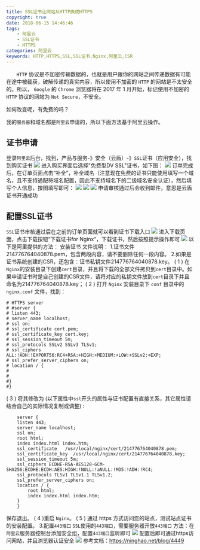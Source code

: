 ```yaml
---
title: SSL证书让网站从HTTP换成HTTPS
copyright: true
date: 2018-06-15 14:46:46
tags:
	- 阿里云
	- SSL证书
	- HTTPS
categories: 阿里云
keywords: HTTP,HTTPS,SSL,SSL证书,Nginx,阿里云,CSR
---
```

&nbsp;&nbsp;&nbsp;&nbsp;&nbsp;&nbsp;&nbsp;`HTTP` 协议是不加密传输数据的，也就是用户跟你的网站之间传递数据有可能在途中被截获，破解传递的真实内容，所以使用不加密的 `HTTP` 的网站是不太安全的。所以， `Google` 的 `Chrome` 浏览器将在 2017 年 1 月开始，标记使用不加密的 `HTTP` 协议的网站为 `Not Secure`，不安全。

如何改变呢，有免费的吗？
<!--more-->
我的`服务器`和域名都是`阿里云`申请的，所以下面方法基于阿里云操作。
## 证书申请 ##
登录`阿里云`后台，找到，产品与服务-》安全（云盾）-》`SSL`证书（应用安全），找到购买证书
![](https://i.imgur.com/BBN6e5G.png)
进入购买界面后选择"免费型DV SSL"证书，如下图：
![](https://i.imgur.com/4LTM5SS.png)
订单完成后，在订单页面点击“补全”，补全域名（注意现在免费的证书只能使用填写一个域名，且不支持通配符域名配置，因此不支持域名下的二级域名安全认证），然后填写个人信息，按图填写即可：
![](https://i.imgur.com/jTQkwaA.png)
![](https://i.imgur.com/Niz6XKY.png)
![](https://i.imgur.com/McuFsoD.png)
申请审核通过后会收到邮件，意思是云盾证书开通成功
## 配置SSL证书 ##
`SSL`证书审核通过后在之前的订单页面就可以看到证书下载入口
![](https://i.imgur.com/7XtyGA7.png)
进入下载页面，点击下载按钮“下载证书for Nginx”，下载证书，然后按照提示操作即可
![](https://i.imgur.com/QPE7nSX.png)
以下是阿里提供的方法：
安装证书
文件说明：
1.证书文件214776764040878.pem，包含两段内容，请不要删除任何一段内容。
2.如果是证书系统创建的CSR，还包含：证书私钥文件214776764040878.key。
( 1 ) 在`Nginx`的安装目录下创建`cert`目录，并且将下载的全部文件拷贝到`cert`目录中。如果申请证书时是自己创建的CSR文件，请将对应的私钥文件放到`cert`目录下并且命名为214776764040878.key；
( 2 ) 打开 `Nginx` 安装目录下 `conf` 目录中的 `nginx.conf` 文件，找到：
```
# HTTPS server
# #server {
# listen 443;
# server_name localhost;
# ssl on;
# ssl_certificate cert.pem;
# ssl_certificate_key cert.key;
# ssl_session_timeout 5m;
# ssl_protocols SSLv2 SSLv3 TLSv1;
# ssl_ciphers ALL:!ADH:!EXPORT56:RC4+RSA:+HIGH:+MEDIUM:+LOW:+SSLv2:+EXP;
# ssl_prefer_server_ciphers on;
# location / {
#
#
#}
#}
```
( 3 ) 将其修改为 (以下属性中`ssl`开头的属性与证书配置有直接关系，其它属性请结合自己的实际情况复制或调整) :
```
	server {
    listen 443;
    server_name localhost;
    ssl on;
    root html;
    index index.html index.htm;
    ssl_certificate   /usr/local/nginx/cert/214776764040878.pem;
    ssl_certificate_key  /usr/local/nginx/cert/214776764040878.key;
    ssl_session_timeout 5m;
    ssl_ciphers ECDHE-RSA-AES128-GCM-SHA256:ECDHE:ECDH:AES:HIGH:!NULL:!aNULL:!MD5:!ADH:!RC4;
    ssl_protocols TLSv1 TLSv1.1 TLSv1.2;
    ssl_prefer_server_ciphers on;
    location / {
        root html;
        index index.html index.htm;
    }
	}
```
保存退出。
( 4 )重启 `Nginx`。
( 5 ) 通过 https 方式访问您的站点，测试站点证书的安装配置。
3.配置`443端口`
`SSL`使用的`443端口`，需要服务器开放`443端口`
方法：在`阿里云`服务器控制台添加安全组，配置`443端口`监听即可
![](https://i.imgur.com/hfIIV1L.png)
配置后即可通过https访问网站，并且浏览器认证安全
![](https://i.imgur.com/888WcC9.png)
参考文档：https://ninghao.net/blog/4449
